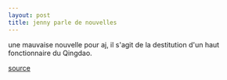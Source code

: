 ```yaml
---
layout: post
title: jenny parle de nouvelles
---
```


une mauvaise nouvelle pour aj, il s'agit de la destitution d'un haut fonctionnaire du Qingdao.

[source](http://www.french.xinhuanet.com/french/2006-12/24/content_365334.htm)
